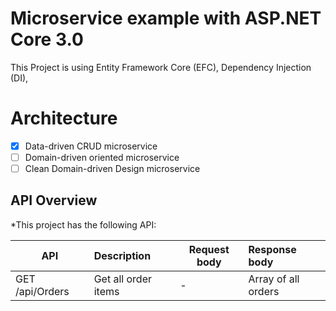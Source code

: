 # Microservice example with ASP.NET Core 3.0
This Project is using Entity Framework Core (EFC), Dependency Injection (DI), 

# Architecture
- [x] Data-driven CRUD microservice
- [ ] Domain-driven oriented microservice
- [ ] Clean Domain-driven Design microservice

## API Overview ##
*This project has the following API:

|API|Description|Request body|Response body|
|-|:-|-|:-|
| GET /api/Orders | Get all order items | - | Array of all orders |

